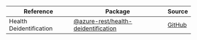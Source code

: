 | Reference | Package | Source |
|---|---|---|
|Health Deidentification|[@azure-rest/health-deidentification](https://www.npmjs.com/package/@azure-rest/health-deidentification)|[GitHub](https://github.com/Azure/azure-sdk-for-js/blob/main/sdk/healthdataaiservices/azure-health-deidentification)|
